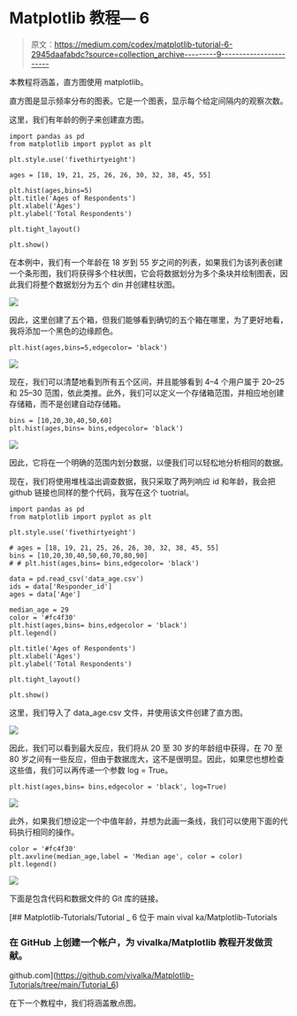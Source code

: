 # Matplotlib 教程— 6

> 原文：<https://medium.com/codex/matplotlib-tutorial-6-2945daafabdc?source=collection_archive---------9----------------------->

本教程将涵盖，直方图使用 matplotlib。

直方图是显示频率分布的图表。它是一个图表，显示每个给定间隔内的观察次数。

这里，我们有年龄的例子来创建直方图。

```
import pandas as pd
from matplotlib import pyplot as plt

plt.style.use('fivethirtyeight')

ages = [18, 19, 21, 25, 26, 26, 30, 32, 38, 45, 55]

plt.hist(ages,bins=5)
plt.title('Ages of Respondents')
plt.xlabel('Ages')
plt.ylabel('Total Respondents')

plt.tight_layout()

plt.show()
```

在本例中，我们有一个年龄在 18 岁到 55 岁之间的列表，如果我们为该列表创建一个条形图，我们将获得多个柱状图，它会将数据划分为多个条块并绘制图表，因此我们将整个数据划分为五个 din 并创建柱状图。

![](img/881a99a5a33044323706a5a47761bd59.png)

因此，这里创建了五个箱，但我们能够看到确切的五个箱在哪里，为了更好地看，我将添加一个黑色的边缘颜色。

```
plt.hist(ages,bins=5,edgecolor= 'black')
```

![](img/d0895fe0ad4f6c2e4312ce68417583a4.png)

现在，我们可以清楚地看到所有五个区间，并且能够看到 4–4 个用户属于 20–25 和 25–30 范围，依此类推。此外，我们可以定义一个存储箱范围，并相应地创建存储箱，而不是创建自动存储箱。

```
bins = [10,20,30,40,50,60]
plt.hist(ages,bins= bins,edgecolor= 'black')
```

![](img/4c54f8de84c2afdda03c328929cfa5a7.png)

因此，它将在一个明确的范围内划分数据，以便我们可以轻松地分析相同的数据。

现在，我们将使用堆栈溢出调查数据，我只采取了两列响应 id 和年龄，我会把 github 链接也同样的整个代码，我写在这个 tuotrial。

```
import pandas as pd
from matplotlib import pyplot as plt

plt.style.use('fivethirtyeight')

# ages = [18, 19, 21, 25, 26, 26, 30, 32, 38, 45, 55]
bins = [10,20,30,40,50,60,70,80,90]
# # plt.hist(ages,bins= bins,edgecolor= 'black')

data = pd.read_csv('data_age.csv')
ids = data['Responder_id']
ages = data['Age']

median_age = 29
color = '#fc4f30'
plt.hist(ages,bins= bins,edgecolor = 'black')
plt.legend()

plt.title('Ages of Respondents')
plt.xlabel('Ages')
plt.ylabel('Total Respondents')

plt.tight_layout()

plt.show()
```

这里，我们导入了 data_age.csv 文件，并使用该文件创建了直方图。

![](img/596a78a03c20a3c16ea2e1a68f5f8532.png)

因此，我们可以看到最大反应，我们将从 20 至 30 岁的年龄组中获得，在 70 至 80 岁之间有一些反应，但由于数据庞大，这不是很明显。因此，如果您也想检查这些值，我们可以再传递一个参数 log = True。

```
plt.hist(ages,bins= bins,edgecolor = 'black', log=True)
```

![](img/bfa5a84cf1840d0e383d0d8e7ecd4521.png)

此外，如果我们想设定一个中值年龄，并想为此画一条线，我们可以使用下面的代码执行相同的操作。

```
color = '#fc4f30'
plt.axvline(median_age,label = 'Median age', color = color)
plt.legend()
```

![](img/c6b9e3602878010b3d5e1e6fd32849c7.png)

下面是包含代码和数据文件的 Git 库的链接。

[](https://github.com/vivalka/Matplotlib-Tutorials/tree/main/Tutorial_6) [## Matplotlib-Tutorials/Tutorial _ 6 位于 main vival ka/Matplotlib-Tutorials

### 在 GitHub 上创建一个帐户，为 vivalka/Matplotlib 教程开发做贡献。

github.com](https://github.com/vivalka/Matplotlib-Tutorials/tree/main/Tutorial_6) 

在下一个教程中，我们将涵盖散点图。